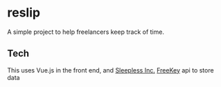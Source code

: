# reslip
A simple project to help freelancers keep track of time.


## Tech
This uses Vue.js in the front end, and <a href="https://sleepless.com" target=_blank>Sleepless Inc.</a>  <a href="https://www.npmjs.com/package/freekey" target=_blank>FreeKey</a> api to store data